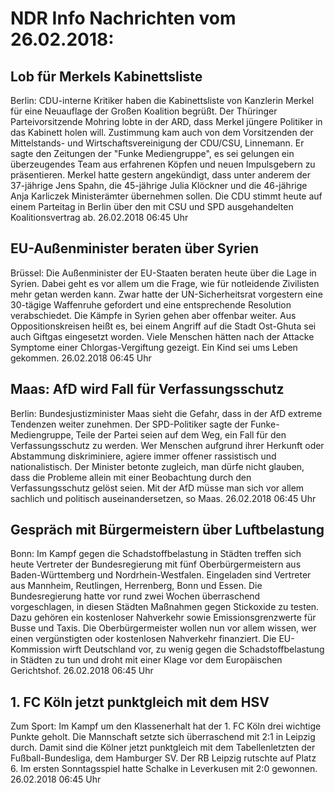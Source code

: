 # NDR Info Nachrichten vom 26.02.2018:


## Lob für Merkels Kabinettsliste
Berlin:		CDU-interne Kritiker haben die Kabinettsliste von Kanzlerin Merkel für eine Neuauflage der Großen Koalition begrüßt. Der Thüringer Parteivorsitzende Mohring lobte in der ARD, dass Merkel jüngere Politiker in das Kabinett holen will. Zustimmung kam auch von dem Vorsitzenden der Mittelstands- und Wirtschaftsvereinigung der CDU/CSU, Linnemann. Er sagte den Zeitungen der "Funke Mediengruppe", es sei gelungen ein überzeugendes Team aus erfahrenen Köpfen und neuen Impulsgebern zu präsentieren. Merkel hatte gestern angekündigt, dass unter anderem der 37-jährige Jens Spahn, die 45-jährige Julia Klöckner und die 46-jährige Anja Karliczek Ministerämter übernehmen sollen. Die CDU stimmt heute auf einem Parteitag in Berlin über den mit CSU und SPD ausgehandelten Koalitionsvertrag ab. 26.02.2018 06:45 Uhr 

## EU-Außenminister beraten über Syrien
Brüssel: Die Außenminister der EU-Staaten beraten heute über die Lage in Syrien. Dabei geht es vor allem um die Frage, wie für notleidende Zivilisten mehr getan werden kann. Zwar hatte der UN-Sicherheitsrat vorgestern eine 30-tägige Waffenruhe gefordert und eine entsprechende Resolution verabschiedet. Die Kämpfe in Syrien gehen aber offenbar weiter. Aus Oppositionskreisen heißt es, bei einem Angriff auf die Stadt Ost-Ghuta sei auch Giftgas eingesetzt worden. Viele Menschen hätten nach der Attacke Symptome einer Chlorgas-Vergiftung gezeigt. Ein Kind sei ums Leben gekommen. 26.02.2018 06:45 Uhr 

## Maas: AfD wird Fall für Verfassungsschutz
Berlin: Bundesjustizminister Maas sieht die Gefahr, dass in der AfD extreme Tendenzen weiter zunehmen. Der SPD-Politiker sagte der Funke-Mediengruppe, Teile der Partei seien auf dem Weg, ein Fall für den Verfassungsschutz zu werden. Wer Menschen aufgrund ihrer Herkunft oder Abstammung diskriminiere, agiere immer offener rassistisch und nationalistisch. Der Minister betonte zugleich, man dürfe nicht glauben, dass die Probleme allein mit einer Beobachtung durch den Verfassungsschutz gelöst seien. Mit der AfD müsse man sich vor allem sachlich und politisch auseinandersetzen, so Maas. 26.02.2018 06:45 Uhr 

## Gespräch mit Bürgermeistern über Luftbelastung
Bonn: Im Kampf gegen die Schadstoffbelastung in Städten treffen sich heute Vertreter der Bundesregierung mit fünf Oberbürgermeistern aus Baden-Württemberg und Nordrhein-Westfalen. Eingeladen sind Vertreter aus Mannheim, Reutlingen, Herrenberg, Bonn und Essen. Die Bundesregierung hatte vor rund zwei Wochen überraschend vorgeschlagen, in diesen Städten Maßnahmen gegen Stickoxide zu testen. Dazu gehören ein kostenloser Nahverkehr sowie Emissionsgrenzwerte für Busse und Taxis. Die Oberbürgermeister wollen nun vor allem wissen, wer einen vergünstigten oder kostenlosen Nahverkehr finanziert. Die EU-Kommission wirft Deutschland vor, zu wenig gegen die Schadstoffbelastung in Städten zu tun und droht mit einer Klage vor dem Europäischen Gerichtshof. 26.02.2018 06:45 Uhr 

## 1. FC Köln jetzt punktgleich mit dem HSV
Zum Sport: Im Kampf um den Klassenerhalt hat der 1. FC Köln drei wichtige Punkte geholt. Die Mannschaft setzte sich überraschend mit 2:1 in Leipzig durch. Damit sind die Kölner jetzt punktgleich mit dem Tabellenletzten der Fußball-Bundesliga, dem Hamburger SV. Der RB Leipzig rutschte auf Platz 6. Im ersten Sonntagsspiel hatte Schalke in Leverkusen mit 2:0 gewonnen. 26.02.2018 06:45 Uhr 
